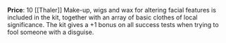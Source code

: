 **Price**: 10 [[Thaler]]
Make-up, wigs and wax for altering facial features is included in the kit, together with an array of basic clothes of local significance. The kit gives a +1 bonus on all success tests when trying to fool someone with a disguise.